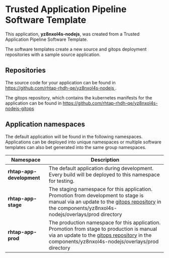 # Trusted Application Pipeline Software Template

This application, **yz8nxol4s-nodejs**, was created from a Trusted Application Pipeline Software Template.

The software templates create a new source and gitops deployment repositories with a sample source application. 

## Repositories

The source code for your application can be found in [https://github.com/rhtap-rhdh-qe/yz8nxol4s-nodejs ](https://github.com/rhtap-rhdh-qe/yz8nxol4s-nodejs ).
 
The gitops repository, which contains the kubernetes manifests for the application can be found in 
[https://github.com/rhtap-rhdh-qe/yz8nxol4s-nodejs-gitops ](https://github.com/rhtap-rhdh-qe/yz8nxol4s-nodejs-gitops ) 

## Application namespaces 

The default application will be found in the following namespaces. Applications can be deployed into unique namespaces or multiple software templates can also bet generated into the same group namespaces.  

|  Namespace   |  Description   |  
| -------- | -------- |   
| **rhtap-app-development** | The default application during development. Every build will be deployed to this namespace for testing. | 
| **rhtap-app-stage** | The staging namespace for this application. Promotion from development to stage is manual via an update to the [gitops repository](https://github.com/rhtap-rhdh-qe/yz8nxol4s-nodejs-gitops ) in the components/yz8nxol4s-nodejs/overlays/prod directory |  
| **rhtap-app-prod** | The production namespace for this application. Promotion from stage to production is manual via an update to the [gitops repository](https://github.com/rhtap-rhdh-qe/yz8nxol4s-nodejs-gitops ) in the components/yz8nxol4s-nodejs/overlays/prod directory | 